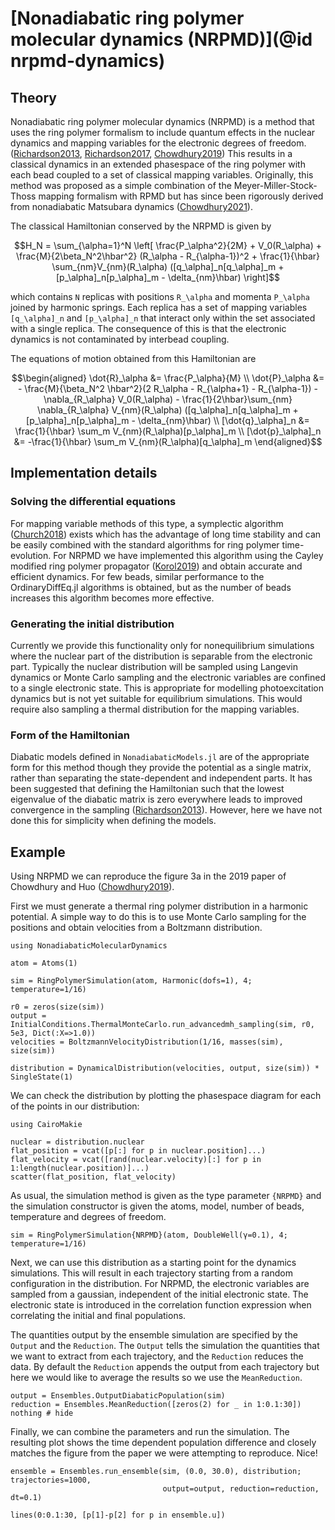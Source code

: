 # [Nonadiabatic ring polymer molecular dynamics (NRPMD)](@id nrpmd-dynamics)

## Theory

Nonadiabatic ring polymer molecular dynamics (NRPMD) is a method that uses the ring polymer
formalism to include quantum effects in the nuclear dynamics and mapping variables
for the electronic degrees of freedom.
([Richardson2013](@cite), [Richardson2017](@cite), [Chowdhury2019](@cite))
This results in a classical dynamics in an extended phasespace of the ring polymer
with each bead coupled to a set of classical mapping variables.
Originally, this method was proposed as a simple combination of the 
Meyer-Miller-Stock-Thoss mapping formalism with RPMD but has since been
rigorously derived from nonadiabatic Matsubara dynamics ([Chowdhury2021](@cite)).

The classical Hamiltonian conserved by the NRPMD is given by

```math
H_N = \sum_{\alpha=1}^N \left[
\frac{P_\alpha^2}{2M} + V_0(R_\alpha)
+ \frac{M}{2\beta_N^2\hbar^2} (R_\alpha - R_{\alpha-1})^2
+ \frac{1}{\hbar} \sum_{nm}V_{nm}(R_\alpha)
([q_\alpha]_n[q_\alpha]_m + [p_\alpha]_n[p_\alpha]_m - \delta_{nm}\hbar)
\right]
```

which contains ``N`` replicas with positions ``R_\alpha`` and momenta ``P_\alpha``
joined by harmonic springs.
Each replica has a set of mapping variables ``[q_\alpha]_n`` and ``[p_\alpha]_n``
that interact only within the set associated with a single replica.
The consequence of this is that the electronic dynamics is not contaminated by interbead 
coupling.

The equations of motion obtained from this Hamiltonian are

```math
\begin{aligned}
\dot{R}_\alpha &= \frac{P_\alpha}{M}
\\
\dot{P}_\alpha &=
- \frac{M}{\beta_N^2 \hbar^2}(2 R_\alpha - R_{\alpha+1} - R_{\alpha-1})
- \nabla_{R_\alpha} V_0(R_\alpha)
- \frac{1}{2\hbar}\sum_{nm} \nabla_{R_\alpha} V_{nm}(R_\alpha)
([q_\alpha]_n[q_\alpha]_m + [p_\alpha]_n[p_\alpha]_m - \delta_{nm}\hbar)
\\
[\dot{q}_\alpha]_n &=
\frac{1}{\hbar} \sum_m V_{nm}(R_\alpha)[p_\alpha]_m
\\
[\dot{p}_\alpha]_n &=
-\frac{1}{\hbar} \sum_m V_{nm}(R_\alpha)[q_\alpha]_m
\end{aligned}
```

## Implementation details

### Solving the differential equations

For mapping variable methods of this type, a symplectic algorithm ([Church2018](@cite))
exists which has the advantage of long time stability and can be easily combined
with the standard algorithms for ring polymer time-evolution.
For NRPMD we have implemented this algorithm using the Cayley modified ring polymer
propagator ([Korol2019](@cite)) and obtain accurate and efficient dynamics.
For few beads, similar performance to the OrdinaryDiffEq.jl algorithms
is obtained, but as the number of beads increases this algorithm becomes more effective.

### Generating the initial distribution

Currently we provide this functionality only for nonequilibrium simulations where the nuclear part
of the distribution is separable from the electronic part.
Typically the nuclear distribution will be sampled using Langevin dynamics or Monte Carlo
sampling and the electronic variables are confined to a single electronic state.
This is appropriate for modelling photoexcitation dynamics but is not yet suitable
for equilibrium simulations.
This would require also sampling a thermal distribution for the mapping variables.

### Form of the Hamiltonian

Diabatic models defined in `NonadiabaticModels.jl` are of the appropriate form for
this method though they provide the potential as a single matrix, rather than separating
the state-dependent and independent parts.
It has been suggested that defining the Hamiltonian such that the lowest eigenvalue
of the diabatic matrix is zero everywhere leads to improved convergence in the sampling
([Richardson2013](@cite)).
However, here we have not done this for simplicity when defining the models.

## Example

Using NRPMD we can reproduce the figure 3a in the 2019 paper of Chowdhury
and Huo ([Chowdhury2019](@cite)).

First we must generate a thermal ring polymer distribution in a harmonic potential.
A simple way to do this is to use Monte Carlo sampling for the positions and
obtain velocities from a Boltzmann distribution.

```@example nrpmd
using NonadiabaticMolecularDynamics

atom = Atoms(1)

sim = RingPolymerSimulation(atom, Harmonic(dofs=1), 4; temperature=1/16)

r0 = zeros(size(sim))
output = InitialConditions.ThermalMonteCarlo.run_advancedmh_sampling(sim, r0, 5e3, Dict(:X=>1.0))
velocities = BoltzmannVelocityDistribution(1/16, masses(sim), size(sim))

distribution = DynamicalDistribution(velocities, output, size(sim)) * SingleState(1)
```

We can check the distribution by plotting the phasespace diagram for each of the points
in our distribution:

```@example nrpmd
using CairoMakie

nuclear = distribution.nuclear
flat_position = vcat([p[:] for p in nuclear.position]...)
flat_velocity = vcat([rand(nuclear.velocity)[:] for p in 1:length(nuclear.position)]...)
scatter(flat_position, flat_velocity)
```

As usual, the simulation method is given as the type parameter `{NRPMD}` and
the simulation constructor is given the atoms, model, number of beads,
temperature and degrees of freedom.

```@example nrpmd
sim = RingPolymerSimulation{NRPMD}(atom, DoubleWell(γ=0.1), 4; temperature=1/16)
```

Next, we can use this distribution as a starting point for the dynamics simulations.
This will result in each trajectory starting from a random configuration in the
distribution.
For NRPMD, the electronic variables are sampled from a gaussian, independent of the
initial electronic state.
The electronic state is introduced in the correlation function expression when correlating
the initial and final populations.

The quantities output by the ensemble simulation are specified by the `Output` and
the `Reduction`.
The `Output` tells the simulation the quantities that we want to extract from each
trajectory, and the `Reduction` reduces the data.
By default the `Reduction` appends the output from each trajectory but here we would
like to average the results so we use the `MeanReduction`.

```@example nrpmd
output = Ensembles.OutputDiabaticPopulation(sim)
reduction = Ensembles.MeanReduction([zeros(2) for _ in 1:0.1:30])
nothing # hide
```

Finally, we can combine the parameters and run the simulation.
The resulting plot shows the time dependent population difference and closely matches
the figure from the paper we were attempting to reproduce. Nice!

```@example nrpmd
ensemble = Ensembles.run_ensemble(sim, (0.0, 30.0), distribution; trajectories=1000,
                                  output=output, reduction=reduction, dt=0.1)

lines(0:0.1:30, [p[1]-p[2] for p in ensemble.u])
```
